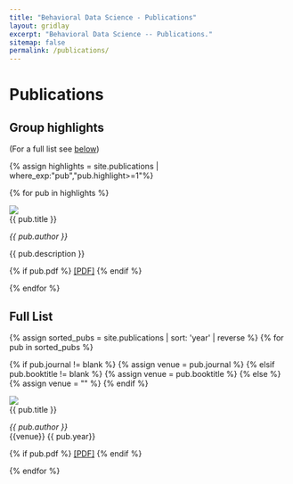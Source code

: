 ```yaml
---
title: "Behavioral Data Science - Publications"
layout: gridlay
excerpt: "Behavioral Data Science -- Publications."
sitemap: false
permalink: /publications/
---
```


# Publications

## Group highlights

(For a full list see [below](#full-list))

{% assign highlights = site.publications | where_exp:"pub","pub.highlight>=1"%}

<div class="row">

{% for pub in highlights %}

<div class="col-md-12 clearfix">
<div class="bdata-pub-highlight box-shadow">
<img src="{{ site.url }}{{ site.baseurl }}/resources/thumbnails/{{ pub.thumbnail }}" class="bdata-pub-img-highlight"/>
<div class="bdata-pub-body">
<div class="bdata-pub-title-highlight">
{{ pub.title }}
</div>
<p><em>{{ pub.author }}
</em></p>
<p class="bdata-pub-subtitle-highlight">{{ pub.description }}</p>
{% if pub.pdf %}
<a href="{{ site.url }}{{ site.baseurl }}/resources/pubpdfs/{{ pub.pdf }}">[PDF]</a> 
{% endif %}
</div>
</div>
</div>

{% endfor %}

</div>

## Full List

<div class="row">
{% assign sorted_pubs = site.publications | sort: 'year' | reverse %}
{% for pub in sorted_pubs %}


{% if pub.journal != blank %}
  {% assign venue = pub.journal %}
{% elsif pub.booktitle  != blank %}
    {% assign venue = pub.booktitle %}
{% else %}
  {% assign venue = "" %}
{% endif %}


<div class="col-md-12 clearfix">
<div class="bdata-pub box-shadow">
<img src="{{ site.url }}{{ site.baseurl }}/resources/thumbnails/{{ pub.thumbnail }}" class="bdata-pub-img"/>
<div class="bdata-pub-body">
<div class="bdata-pub-title">
{{ pub.title }}
</div>
<p><em>{{ pub.author }}</em>
<br>{{venue}} {{ pub.year}}</p>  
{% if pub.pdf %}
<a href="{{ site.url }}{{ site.baseurl }}/resources/pubpdfs/{{ pub.pdf }}">[PDF]</a> 
{% endif %}
</div>
</div>
</div>

{% endfor %}

</div>
